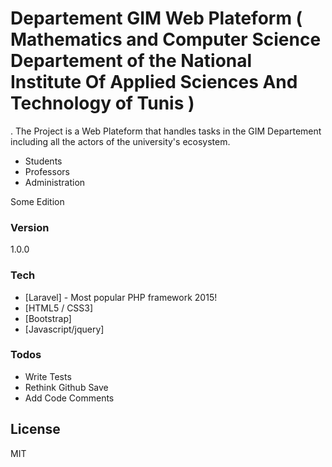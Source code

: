 # Departement GIM Web Plateform ( Mathematics and Computer Science Departement of the National Institute Of Applied Sciences And Technology of Tunis )

. The Project is a Web Plateform that handles tasks in the GIM Departement including all the actors of the university's ecosystem.

  - Students
  - Professors
  - Administration
  
  Some Edition


### Version
1.0.0

### Tech

 
* [Laravel] - Most popular PHP framework 2015!
* [HTML5 / CSS3] 
* [Bootstrap]
* [Javascript/jquery]


### Todos

 - Write Tests
 - Rethink Github Save
 - Add Code Comments

License
----

MIT

